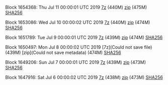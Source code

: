 Block 1654368: Thu Jul 11 00:00:01 UTC 2019 [7z](https://transfer.sh/WQnzT/bootstrap.dat.20190711.7z) (440M) [zip](https://transfer.sh/9TdAi/bootstrap.dat.20190711.zip) (475M) [SHA256](https://transfer.sh/UzjIs/sha256.txt)

Block 1653086: Wed Jul 10 00:00:02 UTC 2019 [7z](https://transfer.sh/Y5SZj/bootstrap.dat.20190710.7z) (440M) [zip](https://transfer.sh/C7C7R/bootstrap.dat.20190710.zip) (474M) [SHA256](https://transfer.sh/Dxt0B/sha256.txt)

Block 1651789: Tue Jul  9 00:00:01 UTC 2019 [7z](https://transfer.sh/U4DVe/bootstrap.dat.20190709.7z) (439M) [zip](https://transfer.sh/jv79M/bootstrap.dat.20190709.zip) (474M) [SHA256](https://transfer.sh/98Zh0/sha256.txt)

Block 1650497: Mon Jul  8 00:00:02 UTC 2019 [7z](Could not save file) (439M) [zip](Could not save metadata) (474M) [SHA256](https://transfer.sh/EWeHB/sha256.txt)

Block 1649206: Sun Jul  7 00:00:01 UTC 2019 [7z](https://transfer.sh/11nFRl/bootstrap.dat.20190707.7z) (439M) [zip](https://transfer.sh/YHzzZ/bootstrap.dat.20190707.zip) (473M) [SHA256](https://transfer.sh/tmQrP/sha256.txt)

Block 1647916: Sat Jul  6 00:00:02 UTC 2019 [7z]() (438M) [zip]() (473M) [SHA256]()
